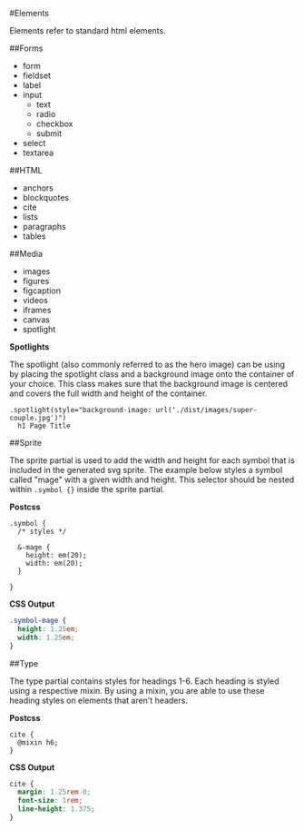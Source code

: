 #Elements

Elements refer to standard html elements.

##Forms

* form
* fieldset
* label
* input
  * text
  * radio
  * checkbox
  * submit
* select
* textarea

##HTML

* anchors
* blockquotes
* cite
* lists
* paragraphs
* tables

##Media

* images
* figures
* figcaption
* videos
* iframes
* canvas
* spotlight

**Spotlights**

The spotlight (also commonly referred to as the hero image) can be using by placing the spotlight class and a background image onto the container of your choice. This class makes sure that the background image is centered and covers the full width and height of the container.

```pug
.spotlight(style="background-image: url('./dist/images/super-couple.jpg')")
  h1 Page Title
```

##Sprite

The sprite partial is used to add the width and height for each symbol that is included in the generated svg sprite. The example below styles a symbol called "mage" with a given width and height. This selector should be nested within `.symbol {}` inside the sprite partial.

**Postcss**

```postcss
.symbol {
  /* styles */

  &-mage {
    height: em(20);
    width: em(20);
  }

}
```

**CSS Output**

```css
.symbol-mage {
  height: 1.25em;
  width: 1.25em;
}
```

##Type

The type partial contains styles for headings 1-6. Each heading is styled using a respective mixin. By using a mixin, you are able to use these heading styles on elements that aren't headers.

**Postcss**

```postcss
cite {
  @mixin h6;
}
```

**CSS Output**

```css
cite {
  margin: 1.25rem 0;
  font-size: 1rem;
  line-height: 1.375;
}
```
